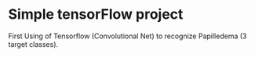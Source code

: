# Simple tensorFlow project

First Using of Tensorflow (Convolutional Net) to recognize Papilledema (3 target classes). 
